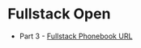 # Fullstack Open

- Part 3 - [Fullstack Phonebook URL](https://fullstack-phonebook-8ifv.onrender.com)
